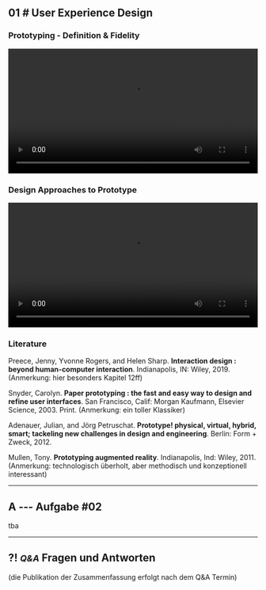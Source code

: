 ## **01 _#_** User Experience Design

### Prototyping - Definition & Fidelity
<video controls width="100%"> 
    <source src="https://lehre.gabriel-rausch.de/HFU/IFD_SoSe20/L02/L02_01_Prototyping_Definition_Fidelity.mp4" type="video/mp4"> 
    <a href="https://lehre.gabriel-rausch.de/HFU/IFD_SoSe20/L02/L02_01_Prototyping_Definition_Fidelity.mp4">Zum Video</a>
</video>

### Design Approaches to Prototype
<video controls width="100%"> 
    <source src="https://lehre.gabriel-rausch.de/HFU/IFD_SoSe20/L02/L02_02_Design_Approaches_to_Prototype.mp4" type="video/mp4"> 
    <a href="https://lehre.gabriel-rausch.de/HFU/IFD_SoSe20/L02/L02_02_Design_Approaches_to_Prototype.mp4">Zum Video</a>
</video>

### Literature

Preece, Jenny, Yvonne Rogers, and Helen Sharp. **Interaction design : beyond human-computer interaction**. Indianapolis, IN: Wiley, 2019. (Anmerkung: hier besonders Kapitel 12ff)

Snyder, Carolyn. **Paper prototyping : the fast and easy way to design and refine user interfaces**. San Francisco, Calif: Morgan Kaufmann, Elsevier Science, 2003. Print. (Anmerkung: ein toller Klassiker)

Adenauer, Julian, and Jörg Petruschat. **Prototype! physical, virtual, hybrid, smart; tackeling new challenges in design and engineering**. Berlin: Form + Zweck, 2012.

Mullen, Tony. **Prototyping augmented reality**. Indianapolis, Ind: Wiley, 2011. (Anmerkung: technologisch überholt, aber methodisch und konzeptionell interessant)

---


## **A _---_** Aufgabe #02

tba

---


## **?! _<small>Q&A</small>_** Fragen und Antworten
(die Publikation der Zusammenfassung erfolgt nach dem Q&A Termin)
